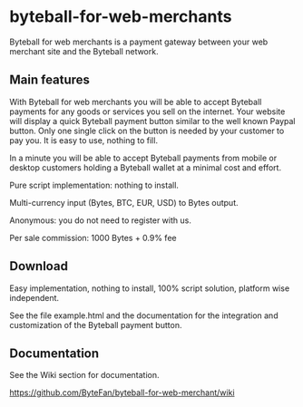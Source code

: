 # byteball-for-web-merchants
Byteball for web merchants is a payment gateway between your web merchant site and the Byteball network. 

## Main features
With Byteball for web merchants you will be able to accept Byteball payments for any goods or services you sell on the internet. Your website will display a quick Byteball payment button similar to the well known Paypal button. Only one single click on the button is needed by your customer to pay you. It is easy to use, nothing to fill.

In a minute you will be able to accept Byteball payments from mobile or desktop customers holding a Byteball wallet at a minimal cost and effort.

Pure script implementation: nothing to install.

Multi-currency input (Bytes, BTC, EUR, USD) to Bytes output.

Anonymous: you do not need to register with us.

Per sale commission: 1000 Bytes + 0.9% fee

## Download
Easy implementation, nothing to install, 100% script solution, platform wise independent.

See the file example.html and the documentation for the integration and customization of the Byteball payment button.

## Documentation
See the Wiki section for documentation.

https://github.com/ByteFan/byteball-for-web-merchant/wiki


